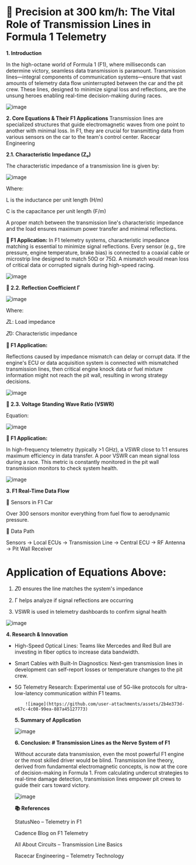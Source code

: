 # 🏁 Precision at 300 km/h: The Vital Role of Transmission Lines in Formula 1 Telemetry



**1. Introduction**

In the high-octane world of Formula 1 (F1), where milliseconds can determine victory, seamless data transmission is paramount. Transmission lines—integral components of communication systems—ensure that vast amounts of telemetry data flow uninterrupted between the car and the pit crew. These lines, designed to minimize signal loss and reflections, are the unsung heroes enabling real-time decision-making during races.

![image](https://github.com/user-attachments/assets/b8c7c047-b4c4-4152-a38d-ba5d9dadea87)




**2. Core Equations & Their F1 Applications**
Transmission lines are specialized structures that guide electromagnetic waves from one point to another with minimal loss. In F1, they are crucial for transmitting data from various sensors on the car to the team's control center.
Racecar Engineering



**2.1. Characteristic Impedance (Z₀)**

The characteristic impedance of a transmission line is given by:

![image](https://github.com/user-attachments/assets/7d0bac1c-3608-47cc-883c-a3b530988b0b)

Where:


L is the inductance per unit length (H/m)

C is the capacitance per unit length (F/m)


A proper match between the transmission line's characteristic impedance and the load ensures maximum power transfer and minimal reflections.



**🔧 F1 Application:**
In F1 telemetry systems, characteristic impedance matching is essential to minimize signal reflections. Every sensor (e.g., tire pressure, engine temperature, brake bias) is connected to a coaxial cable or microstrip line designed to match 50Ω or 75Ω. A mismatch would mean loss of critical data or corrupted signals during high-speed racing.

![image](https://github.com/user-attachments/assets/c24ea73f-3d63-4e96-8db4-f3fc70b6e52b)



**🔹 2.2. Reflection Coefficient Γ**


![image](https://github.com/user-attachments/assets/1605d3b8-600e-4fd9-876a-51f4d883308b)


Where:

𝑍𝐿: Load impedance

𝑍0: Characteristic impedance




**🔧 F1 Application:**

Reflections caused by impedance mismatch can delay or corrupt data. If the engine's ECU or data acquisition system is connected with mismatched transmission lines, then critical engine knock data or fuel mixture information might not reach the pit wall, resulting in wrong strategy decisions.

![image](https://github.com/user-attachments/assets/a528ae30-8dbd-4dfa-877a-8d612cbfb219)




**🔹 2.3. Voltage Standing Wave Ratio (VSWR)**

Equation:

 
 ![image](https://github.com/user-attachments/assets/e470c395-48cc-4d6f-b9ae-179c70cb8463)



**🔧 F1 Application:**

In high-frequency telemetry (typically >1 GHz), a VSWR close to 1:1 ensures maximum efficiency in data transfer. A poor VSWR can mean signal loss during a race. This metric is constantly monitored in the pit wall transmission monitors to check system health.


![image](https://github.com/user-attachments/assets/69fc53fd-8673-41d5-b6df-43d2841dbd63)



**3. F1 Real-Time Data Flow**


🔸 Sensors in F1 Car

Over 300 sensors monitor everything from fuel flow to aerodynamic pressure.



🔸 Data Path

Sensors → Local ECUs → Transmission Line → Central ECU → RF Antenna → Pit Wall Receiver



# Application of Equations Above:

1. 𝑍0 ensures the line matches the system's impedance

2. Γ helps analyze if signal reflections are occurring

3. VSWR is used in telemetry dashboards to confirm signal health

![image](https://github.com/user-attachments/assets/30b77a0f-f8ca-4dec-910d-d61864009d54)



**4. Research & Innovation**

- High-Speed Optical Lines: Teams like Mercedes and Red Bull are investing in fiber optics to increase data bandwidth.

- Smart Cables with Built-In Diagnostics: Next-gen transmission lines in development can self-report losses or temperature changes to the pit crew.

- 5G Telemetry Research: Experimental use of 5G-like protocols for ultra-low-latency communication within F1 teams.

          ![image](https://github.com/user-attachments/assets/2b4e373d-e67c-4c08-99ea-887a45127773)




  **5. Summary of Application**


   ![image](https://github.com/user-attachments/assets/d0b391fb-9f80-4f23-a7c8-d6cd6b79ab0b)



   **6. Conclusion: # Transmission Lines as the Nerve System of F1**

   Without accurate data transmission, even the most powerful F1 engine or the most skilled driver would be blind. Transmission line theory, derived from fundamental electromagnetic 
   concepts, is now at the core of decision-making in Formula 1. From calculating undercut strategies to real-time damage detection, transmission lines empower pit crews to guide their cars 
   toward victory.

  ![image](https://github.com/user-attachments/assets/6a5c8452-de46-4215-a523-925578724e0c)


  **📚 References**

    StatusNeo – Telemetry in F1

    Cadence Blog on F1 Telemetry

    All About Circuits – Transmission Line Basics

    Racecar Engineering – Telemetry Technology











